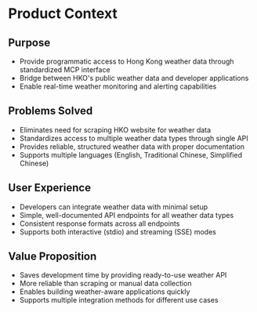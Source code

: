 # Product Context

## Purpose
- Provide programmatic access to Hong Kong weather data through standardized MCP interface
- Bridge between HKO's public weather data and developer applications
- Enable real-time weather monitoring and alerting capabilities

## Problems Solved
- Eliminates need for scraping HKO website for weather data
- Standardizes access to multiple weather data types through single API
- Provides reliable, structured weather data with proper documentation
- Supports multiple languages (English, Traditional Chinese, Simplified Chinese)

## User Experience
- Developers can integrate weather data with minimal setup
- Simple, well-documented API endpoints for all weather data types
- Consistent response formats across all endpoints
- Supports both interactive (stdio) and streaming (SSE) modes

## Value Proposition
- Saves development time by providing ready-to-use weather API
- More reliable than scraping or manual data collection
- Enables building weather-aware applications quickly
- Supports multiple integration methods for different use cases
